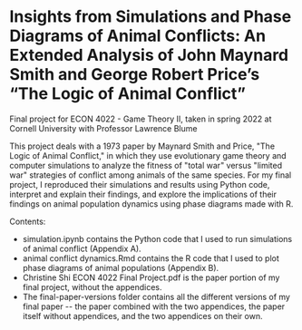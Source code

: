 # Insights from Simulations and Phase Diagrams of Animal Conflicts: An Extended Analysis of John Maynard Smith and George Robert Price’s “The Logic of Animal Conflict”

Final project for ECON 4022 - Game Theory II, taken in spring 2022 at Cornell University with Professor Lawrence Blume

This project deals with a 1973 paper by Maynard Smith and Price, "The Logic of Animal Conflict," in which they use evolutionary game theory and computer simulations to analyze the fitness of "total war" versus "limited war" strategies of conflict among animals of the same species. For my final project, I reproduced their simulations and results using Python code, interpret and explain their findings, and explore the implications of their findings on animal population dynamics using phase diagrams made with R.

Contents: 
- simulation.ipynb contains the Python code that I used to run simulations of animal conflict (Appendix A). 
- animal conflict dynamics.Rmd contains the R code that I used to plot phase diagrams of animal populations (Appendix B).
- Christine Shi ECON 4022 Final Project.pdf is the paper portion of my final project, without the appendices.
- The final-paper-versions folder contains all the different versions of my final paper -- the paper combined with the two appendices, the paper itself without appendices, and the two appendices on their own. 
